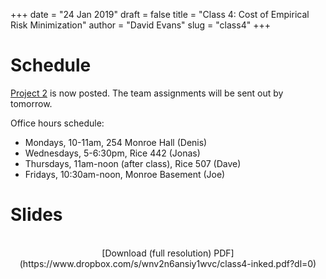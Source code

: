 +++
date = "24 Jan 2019"
draft = false
title = "Class 4: Cost of Empirical Risk Minimization"
author = "David Evans"
slug = "class4"
+++

# Schedule

[Project 2](/project2) is now posted. The team assignments will be sent out by tomorrow.

Office hours schedule:

- Mondays, 10-11am, 254 Monroe Hall (Denis)
- Wednesdays, 5-6:30pm, Rice 442 (Jonas)
- Thursdays, 11am-noon (after class), Rice 507 (Dave)
- Fridays, 10:30am-noon, Monroe Basement (Joe)

# Slides

<center>
<script async class="speakerdeck-embed" data-id="fab3352b3b51497ca0ed540cb7eff98a" data-ratio="1.77777777777778" src="//speakerdeck.com/assets/embed.js"></script><br>
[Download (full resolution) PDF](https://www.dropbox.com/s/wnv2n6ansiy1wvc/class4-inked.pdf?dl=0)
</center>
